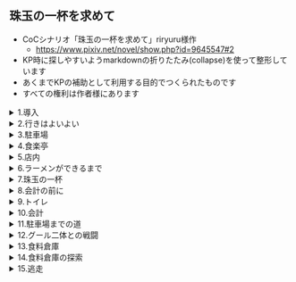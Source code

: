 ## 珠玉の一杯を求めて

- CoCシナリオ「珠玉の一杯を求めて」riryuru様作
  - https://www.pixiv.net/novel/show.php?id=9645547#2
- KP時に探しやすいようmarkdownの折りたたみ(collapse)を使って整形しています
- あくまでKPの補助として利用する目的でつくられたものです
- すべての権利は作者様にあります

<details>
<summary>1.導入</summary>
<p>
ラーメン。<br>
なにはともあれ美味しいラーメンを食べたい！<br>
その為には情報収集！テレビのグルメ番組や情報誌のチェック、SNSの検索もかかせない。<br>
美味しいラーメンの情報をゲットしたら、どんな僻地でも駆け付けてしまう。<br>
珠玉の一杯を求める、そうあなたは『ラーメン狂信者』<br>
略してラー狂といっても過言ではない。<br>
</p>
<p>
そんなあなたが今日向かう先は隣県との県境にある一軒のラーメン屋だ。<br>
日課のネット検索で偶然みつけた『バイカーの旅ブログ』<br>
そこにはこれから向かう『食楽亭』のラーメンの写真が載っていた。<br>
ラーメン屋巡りをライフワークにしてきたあなたは、その写真を見た瞬間「これは…！」と直感した。<br>
これは…もしかしたら長年探し求めてきた珠玉の一杯かもしれない…！！<br>
モニターの向こうから匂いが伝わってきそうだった。<br>
あなたは自分の想像に唾を飲み込む。<br>
こんな写真をみたら、ラーメン狂信者のあなたはじっとしていられない。<br>
ぐる○びや食べ◯グで検索しても食楽亭の情報は載っていなかったが、<br>
幸いなことにブログに住所が載っていた。<br>
確認すると県境の山間地帯、僻地ではあるが三時間も車をとばせば着く場所だ。<br>
あなたは時計を確認する。<br>
今から向かえば夕飯時にちょうどいい。<br>
営業しているかどうかは賭けだが、とにかく一度行ってみよう。
</p>
  
```
 （探索者が複数人で友人関係にある場合、
ここで探索者のうちの一人に友人を誘うRPをしてもらい探索者全員で食楽亭へ向かうこと。
探索者が複数人で他人同士の場合は偶然同じ時刻に食楽亭を訪れることになる）

（→【2.行きはよいよい】へ）
```
</p>
</details>

<details>
<summary>2.行きはよいよい</summary>
<p>
あなたは期待に胸躍らせながら家を飛び出し、今アクセルを踏みしめている。<br>
街から離れいくつかのトンネルを越える。<br>
山間部深く進むにつれ、車が一台また一台と減り今はあなたの車しか走っていない。<br>
数十分前はぽつりぽつりと建っていた民家も見当たらなくなり、周囲は増々緑を濃くしていく。<br>
自分以外誰もいない山道、夜の帳を迎えはじめた紫色の空も相まって心細さを感じなくもないが<br>
それでもこれから出会う一杯を想像すれば、気分が高揚する。<br>
カーナビを確認すると目的の場所まではあと30分程度だ。<br>
あなたはアクセルを踏む足を強めた。<br>

```
（食楽亭に到着するまでの時間で探索者がしたいことがあれば自由にRPしてもらってかまわない。
KPは出せる情報は出し惜しみなくPLに提示すること）
```

### 車中から窓の外を見る、もしくは《目星》をした場合

- 《目星》なしでわかる情報→
  - 窓の外を流れる景観を楽しんでいたあなたは、山間のゆるやかな斜面に一部開けた場所をみつける。
  - 開墾でもしているのだろうか。
  - 距離もあり夕暮れ時なのでシルエットしかわからないが、土の上で作業をしている人影を見つける。
- [ ] 《目星》に成功でわかる情報→
  - 人影は、大きなショベルで土を掘っていた。
  - やがて満足な穴が開いたのか、傍らの土嚢袋から何かを穴の中に埋めはじめた。
  - 白く細い、両先端に膨らみのある何か。それは骨のように見えたかもしれない。
  - 自分の想像におそろしくなったあなたはSANチェック（0/1）

もっとよく見ようとあなたが思った瞬間、視界は樹々に邪魔をされ<br>
その光景はあっという間に後方に遠ざかっていった。<br>

```
（もしPCが車を停めて調べに行った場合、人影は既に居ません。
埋めた跡を掘り返すと無数の骨がでてきます。あきらかに人骨とわかる骨もあります。
（食楽亭で食材となった人の成れの果てです）
SANチェック（1/1d3）

もしここでPCが警察に通報する、食楽亭に行くのをやめる場合はシナリオクリア（→エンディングAへ）となります）
```
```
（※スマホを使用する場合は路肩に駐車して調べるか、運転をしていないPCが調べること！）
```

### 食楽亭について調べる場合

- 技能なしでわかる情報→
  - ぐる○びや食べ◯グを検索しても食楽亭の情報はみつからない。
  - ネット検索でひっかかるのは、探索者が
  - 食楽亭を知るきっかけとなった『バイカーの旅ブログ』だけだ。

### 『バイカーの旅ブログ』について調べる場合

- 技能なしでわかる情報→
  - バイクで一人旅を楽しんでいる男性のブログで五年以上前から書かれている。
  - 素晴らしい景色やその土地で食べたものなど写真付きで紹介されている。
  - お店を紹介する時には住所まで記載されていることから、几帳面な人物なのだろうと伺える。
  - ブログの投稿は一週間前、食楽亭のラーメンについて書かれた記事が最新である。
- [ ] 《目星》もしくは《コンピュータ》に成功すると追加情報（追加情報があることはPLに伝えてかまわない）→
  - 過去の記事の中に、ブログ主の顔写真と愛車（バイク）の写真を見つける。
  - ブログ主は四十前後の男性で中肉中背平凡な顔立ちをしているが
  - バイクのほうは大型のアメリカンバイクで赤いボディがかなり目立つ。

### 食楽亭の近隣情報を調べる場合

- 技能なしでわかる情報→
  - 食楽亭は県境の国道沿い、緩やかな山の中腹付近に位置する。
  - 電車やバスは通っていないため車やバイクといった移動手段がないと来店は難しいだろう。
  - 食楽亭の周囲には民家も存在しない。
  - 山では戦前炭鉱が盛んだったらしい。廃坑後は観光名所になっていたが
  - 現在では閉鎖されている。
  - 最近オカルトマニアが注目するスポットだとか。
- [ ] 《オカルト》に成功すると追加情報（追加情報があることはPLに伝えてかまわない）→
  - オカルトマニアが集まる掲示板で、この山が噂になっているのをみつける。
  - 山間部の国道を車で通ったはずの人たちが行方不明になっている、UFOの仕業に違いない！
  - などと眉唾な書き込みで掲示板は盛り上がっていた。

```
（ある程度の情報を伝えることができたら頃合いをみてKPはシナリオを進行させてください
→【3.駐車場】へ）
```
</p>
</details>

<details>
<summary>3.駐車場</summary>
<p>
車を走らせているうちにすっかり陽が落ちてしまった。<br>
国道といっても街灯が整備されているわけでもない。<br>
星明かりしか頼りのない夜闇の中、車のヘッドライトを頼りに登り道を走っていると<br>
進行方向に小さな明かりが見えた。<br>
ガラス張りの引き戸から漏れる照明がぼんやりと<br>
こじんまりした平屋建てを浮かび上がらせている。<br>
建物の前には手作りと思しきスタンド看板が、国道から見えるように置かれており<br>
《食楽亭へお越しの方　駐車場は100m先左》と書かれている。<br>
</p>
<p>
看板の指示に従い100mほど進むと道の横に広場があった。<br>
土がむき出しで雑草も生えており若干整備がなっていないが<br>
車が一台停まっていることからここが件の駐車場なのだろう。<br>
あなたは空いているスペースに車を停めた。<br>
</p>
 
- [ ] 駐車場で他の車を見る、もしくは《目星》に成功→
  - 車の影にバイクが停まっていることに気がつく。
```
（事前にブログでバイクの写真を見ていたpcはさらに《アイデア》で判定。成功した場合追加情報→
あなたはこのバイクに見覚えがある。先程このバイクとそっくり同じバイクの写真を見たはずだ）
```
```
（ある程度の情報を伝えることができたら頃合いをみてKPはシナリオを進行させてください
→【4.食楽亭】へ）
```
</p>
</details>

<details>
<summary>4.食楽亭</summary>
<p>
駐車場に車を停めたあなたは国道の脇の歩道を歩いて食楽亭まで戻ってきた。<br>
目の前の建物は廃屋じみていて軒先に揺れる赤い暖簾がなければここがラーメン屋だとは思わないだろう。<br>
硝子の引き戸から店内を覗くとカウンターとその奥で働く従業員たちの姿が見えた。<br>
引き戸の隙間からは食欲をそそる匂いが漏れてくる。<br>
あなたはその匂いに引き寄せられるように引き戸を開け店内に足を進めた。<br>
  
```
（→【5.店内】へ）
```
</p>
</details>

<details>
<summary>5.店内</summary>
<p>
店内はカウンターと四人がけのテーブル席がふたつある。<br>
カウンターの内側は調理スペースになっており、三名ほどの従業員が調理をしている。<br>
従業員は一様に長袖の白い厨房服を着てマスクを付けている。<br>
そのうち一名は白いコック帽を被っており、二名は頭にバンダナを巻いている。<br>
カウンターの片隅には小さな本棚があり、週刊誌やコミックの類いが並んでいる。<br>
</p>
<p>
あなたの来店に気がついた従業員がカウンターの内側から声をかけてきた。<br>
「いらっしゃいませ空いているお席へどうぞ…」<br>
その声は随分と掠れたうえに早口で聞き取りづらかった。<br>
テーブル席のひとつにはサラリーマン風の男性客が一名、座って食事をしている。<br>
<br>
駐車場にあった車（バイクを見つけている場合は車、もしくはバイク）<br>
はこの男性客が乗ってきたものかもしれない。
</p>
  
```
（PCには好きな席に座ってもらってかまわない。もし男性客と相席したい場合はそのようにRPしてもらうこと。
男性客が相席をするかどうかはKPの判断に任せる）
```

<p>
席に座り落ち着いて改めて店内を見渡す。<br>
外装から予想したとおり壁や天井は古びていたがきちんと清掃が行き届いているようで店内は綺麗だった。<br>
カウンターの内側の調理場には大きな寸胴鍋や中華鍋が並び<br>
その前で従業員が黙々と調理をしている。<br>
鍋から立ち上るスープの香りは店の中に満ちており、あなたは期待に胸を踊らせるだろう。<br>
しかし、肝心のメニュー表が手元にないことに気がつく。<br>
カウンターの上にも店内の壁にもメニューの掲示はない。<br>
あなたがきょろきょろしていると、先程のマスクの従業員が水を持ってきた。<br>
</p>
<p>
あなたがメニューについて尋ねると従業員は<br>
「ラーメンしかない」とぼそぼそ答える。<br>
なるほどそれならメニュー表もいらないわけだ。<br>
あなたがラーメンを一人前注文すると従業員はじっとあなたの顔を見つめた。<br>
  
- 従業員を見つめ返す場合→
  - バンダナとマスクの間から覗く目はあなたのことを頭の先からつま先まで探るように見つめていた。
  - 見つめ返したあなたは、従業員の目の周囲や袖から伸びた手の皮膚が
  - とてつもなく不健康な色をしていることに気がつく。
  - 灰色のような、土のような…それに肌質もおかしいような…
  - 従業員の奇妙な風体にSANチェック（0/1）
  - あなたの動揺に気がついたのか気がつかなかったのか、従業員はふいと踵を返すと
  - 何も言わずにカウンターの内側へ戻っていった。
- 従業員を見つめ返さない場合→
  - 従業員は踵を返すと何も言わずにカウンターの内側へ戻っていった。

<p>
調理場ではコック帽を被った従業員が麺を茹ではじめる。彼がこの店の店主なのだろう。<br>
ラーメンができるまでの間、数分ではあるがなにをして時間をつぶそうか。<br>
</p>
  
```
（→【6.ラーメンができるまで】へ）
```
</details>

<details>
<summary>6.ラーメンができるまで</summary>
<p>

```
（PLに自由にRPしてもらってかまいません。厨房の中にはいるなど常識外の行動はNG）
```

### 男性客と会話をする場合

- 男性客は夢中でラーメンを啜っている。眼鏡が湯気で曇っているのも気にしていない様子だ。
- よほどこの店のラーメンが好きなのだろう。
- テーブル席に座っていた男性客に話しかけると男性客は気さくに応えてくれる。
```
（KPは会話の中で男性客がこの店の常連であることを明かしてもかまわないし
隠してもかまわない）
```
```
（PCが一人の場合、男性客が下記に記載した雑誌を薦めてもかまわない

会話例→
「そういえばこのあたりでおもしろい噂があるの、知ってます？
  確か雑誌にも載ってたと思うんだけど…」
そう言って男性客は席を立つとカウンター隅の雑誌コーナーから
一冊のゴシップ誌を手にして戻ってきた。
ぺらぺらとページをめくり「ああ、これこれ」と開いた誌面をあなたに向けてきた）
```

### 雑誌を読む場合

- ラーメンができるまでの間、何気なく手にしたゴシップ誌をぱらぱらとめくっていた
- あなただったがあるページで手をとめた。
```
失踪事件多発？恐怖の山！UFOの目撃情報も！》
```
- ○県と△県の県境にある某山で失踪事件が多発しているらしい。
```
～山中を走る国道でUFOを目撃した某さんの証言～

その日は出張で帰宅が深夜になってしまって。ホテルに泊まる経費もなかったんで
無理して深夜に車を走らせていたんです。
◇山の国道は街灯もないしとにかく暗くて。でもラッキーなことに
前に軽自動車が走っていたから。すこしスピードは遅かったけど
まあ一人よりは心強いな、なんて思いながら後ろについていたんです。

山頂に近づいた頃だったかな、急に空が明るくなって。
なんだ！？と思ってたら、前の車の真上に車よりひとまわりでかい円盤形のUFOが浮かんでて
昔の漫画とかアニメであるみたいに、UFOからぴかーって光が降ってきて
車がふわーって浮かんでそのままUFOに吸い込まれていって！
もうヤベーって、ほんとはスマホで写真撮りたかったけど
そんなことしてる場合じゃないって焦ってアクセル全開で踏んで。
気がついたら、とっくに峠は越していて。街のネオンが見えて、助かったーって思って。

編集部が調べたところ、男性の証言した日にちに同地区で失踪事件が発生している。
若い夫婦が軽自動車で出かけたまま、いまだ二人も軽自動車もみつかっていない
```
- 記事を読み終えたあなたは、不安を感じるかもしれない。
- ○県と△県の県境の山…まさか…？SANチェック（0/1）

### 店主や従業員を観察した場合

- 三名とも体格がよく特に肩幅が広い。従業員二名はかなり猫背なのが気にかかるが
- 店主も従業員もきびきびと動いて無駄がない。
```
（携帯の電波は普通にはいるのでネットで何かを調べることも可能だが
食楽亭やこの近辺に関しては前述した以上の情報はでてこない。
その他のことはKPの裁量に任せる）
```
```
（ここでPCがトイレに行くと宣言した場合、
『ちょうどラーメンが出来上がったようだ。今トイレに行ったらせっかくの麺が伸びてしまう。
ラーメン狂信者として許されない行為だ』
などと伝えて、ラーメンを食べてからトイレに行くように誘導してもかまわない。

もしどうしてもトイレに行く場合は後述の【9.トイレ】へ進む。
【9.トイレ】から【13.食料倉庫】ルートに入った場合は
食楽亭のラーメンを食べない可能性が高くなるでしょう）
```


  
```
（ある程度の情報を伝えることができたら頃合いをみてKPはシナリオを進行させてください
→【7.珠玉の一杯】へ）
```
</p>
</details>

<details>
<summary>7.珠玉の一杯</summary>
<p>
ほどなくして、従業員がトレーを持ってカウンターの中から出てきた。<br>
従業員は無言であなたの目の前にドンブリを置く。<br>
チャーシュー、煮卵、メンマ、もやし、海苔とシンプルな具材の下に垣間見える麺。<br>
澄んだ薄茶色のスープに肉の油がきらきらと黄金色に輝いている。<br>
<br>
ネットでみつけた写真と寸分違わぬ一杯が今、あなたの目の前にある。<br>
なんともいえない香りがダイレクトにあなたの鼻孔をくすぐる。<br>
あなたは厳粛な面持ちで箸を手にし、麺を啜った。<br>

果たして食楽亭のラーメンはあなたの舌を満足させることがでしょうか？<br>
ダイスで判定してみましょう。<br>
<br>

### 《ラーメンの味…1d100で判定》

<details>
  <summary>ファンブル（96～00）…</summary>
あなたの口にはあわなかったようだ。特にチャーシューとスープ。<br>
いったいどんな食材でどう調理したらこんな味になるのだろう…そう思わずにはいられない。<br>
しかし、食べ残すことはラーメン狂信者としては許されないことだ。<br>
あなたは根性で食べきった。気分は最悪だ。<br>
</details>
<details>
  <summary>（81～95）…</summary>
微妙だ。写真ではあんなに美味しそうに感じたのに。<br>
自分の勘もまだまだアテにならないものだ。<br>
なによりスープの出汁とチャーシュー。これが味のバランスを崩している。<br>
三時間もかけて車を走らせてきたのに残念だったが時にはそういうこともある。<br>
しかし一体何の肉を使っているのだろう？不思議な歯ごたえがある。<br>
そんなことを考えながら、あなたはラーメンを完食した。<br>
</details>
<details>
  <summary>（6～80）…</summary>
美味い！今までに食べたラーメンの中で十指にはいるかもしれない。<br>
こんな辺鄙な場所じゃなければ行列のできる人気店になるだろう、<br>
そう思えるほどの味だった。<br>
しかし、スープの出汁とチャーシューに少々の癖がある。<br>
これは好みがわかれるかもしれない。<br>
そんなことを考えながら、あなたは夢中でラーメンを完食した。<br>
</details>
<details>
  <summary>クリティカル（1～5）…</summary>
こんなに美味しいラーメンを食べたのは生まれてはじめてだった。<br>
いや、ラーメンに限らず。今までに食べたものの中で間違いなく、最高の食事…<br>
探し求めていた珠玉の一杯に、あなたは出会ったのだ。<br>
あなたの頬は自然と感動の涙で濡れていたかもしれない。<br>
あなたは夢中で、しかし惜しむ様に丁寧に<br>
一口一口味わいながらラーメンを食べ尽くした。<br>
スープの一滴まで飲み干し、天にも昇る気分である。<br>

```
（クリティカルを出した場合、特殊エンディングBの可能性があります）
```
</details>

```
（→【8.会計の前に】へ）
（pcがラーメンを食べる前に既にトイレに行っている場合は、【11.会計】に進む）  
```
</details>

<details>
<summary>8.会計の前に</summary>
<p>
胃がいっぱいになったため腸が圧迫されたのだろうか、あなたはトイレに行きたくなった。<br>
会計の前にトイレに行っておこう、帰り道も三時間かかることだし。<br>
そう思ったあなたは席を立った。<br>
</p>
  
```
（→【9.トイレ】へ）
```
</details>

<details>
<summary>9.トイレ</summary>
<p>
トイレに行きたくなったあなたは店内を見回すがそれらしきドアは見当たらない。<br>
きょろきょろしているとレジで会計を済ませていた男性客と目があう。<br>
トイレの場所を尋ねると男性客が<br>
「ああ、トイレは店の外にあるんですよ。建物の裏手です」<br>
ちょっと不便ですよねと笑いながら教えてくれた。<br>

```
（男性客はトイレの場所を知っている→何度もこの店に来ている→人間の外見をしているが正体はグール。
というヒントです）
```
</p>
<p>
店の外に出たあなたは壁沿いに沿って建物の裏手にまわった。<br>
建物の外周1メートル程度は切り開かれているが<br>
その先は鬱蒼と草木が茂っている。<br>
裏手の壁にドアがふたつ並んでおり、手前のドアにはトイレとプレートが取り付けられている。<br>
トイレは電球が切れかけてちかちかしている以外は問題なく使用できた。<br>
スッキリしたあなたがトイレから外に出た時、隣のドアから何か音が聞こえた。<br>
</p>
<p>
あなたは隣のドアに近づいてみた。<br>
隣のドアには『食料倉庫』とプレートが取り付けられている。<br>
大きな南京錠で鍵がかけられているが掛け金が錆びているのでちょっと力を入れれば壊れそうだ。<br>
ドアのむこうには誰かいるのだろうか、何か音が聞こえる。<br>
</p>

- [ ] 《聞き耳》に成功した場合→
  - ドアのむこうからは「うーうー」と音が聞こえる。
  - 唸り声…？？人か…？？
  - 食料倉庫に入る場合→（【13.食料倉庫】へ）
- 《聞き耳》に失敗、もしくは食料倉庫に入らない場合→
  - 気のせいか。
  - トイレをすませたあなたはすっきりした気持ちで店に戻った。
  - 店に戻るとすでに男性客の姿はなかった。
```
（PCが店内に戻り、店主や従業員に『食料倉庫』で不審な音がすると尋ねた場合は
「山の動物が入り込んだのかも」などとこたえて誤魔化してください）
```
```
（まだラーメンを食べていない場合は【7.珠玉の一杯】に戻る）
```

会計をして、家に帰ろう。<br>
店内は静かでカウンターの奥では店主が食器を片付けている。
</p>

```
（この時点で従業員二名は駐車場の途中の道で待ち伏せしているため店内にはいない。
PCに従業員のことを尋ねられたら従業員二名の姿が見えないことも伝えること）
```
```
（→【10.会計】へ）
```
</details>
<details>
<summary>10.会計</summary>
<p>
あなたがレジに向かうと店主がカウンターの内側からでてきて<br>
会計をしてくれる。<br>
店主は無言であなたにおつりを渡すとカウンターの内側に戻っていった。<br>
あなたは帰路につくため、店を出て駐車場へと歩を進める。<br>
  
```
（→【11.駐車場までの道】へ）
```
</p>
<p>
  
```
(※ラーメンの味判定でクリティカルを出していた場合、店主の対応が異なります）
```
あなたがレジに向かうと店主がカウンターの内側からでてきて会計をしてくれる。<br>
店主は「どうでしたか？うちのラーメンは…」とあなたに尋ねてくる。<br>
あなたはどう応えますか？<br>

```
（RPをしてもらい、さらに《信用》を振ってもらう。
RP次第で《信用》に＋補正を与えてかまわない。
ラーメンの味判定でクリティカルをだしている以上は、それ相応のRPを期待したい）
```

- 美味しかったことを伝えて信用に成功した場合→特殊エンディングBへ
- 不味かったと伝えた、もしくは美味しかったことを伝えたが信用に失敗した場合→
  - あなたの感想を店主がどう思ったのか、バンダナとマスクの間から覗く僅かな隙間からではその表情は伺い知れなかった。
</p>

```
（→【11.駐車場までの道】へ））
```
</details>

<details>
<summary>11.駐車場までの道</summary>
駐車場まで100m程度、食後の腹ごなしにもならない距離だ。<br>
周囲は静かで虫の音も聞こえない。<br>
夜風が時折り樹々のざわめきを伝えてくる。<br>
国道傍の狭い歩道をあなたが50mほど歩いた時、<br>
木の影から突然二体の人影が現れた。<br>
暗い夜道にも、彼らの白衣はよく目立つ。<br>
二人は食楽亭の従業員だ。<br>
  <br>
先程まで店にいたはずなのに、一体なぜ…？<br>
あなたには理由はわからない。しかし、彼らの目的はわかるだろう。<br>
従業員たちの手には角材が握られており、殺気のこもった目であなたに襲いかかってくる。<br>
（マスクをしているのでグールだということはわからないが）突然襲われたことによりSANチェック（0/1）
</details>


<details>
<summary>12.グール二体との戦闘</summary>
  
```
戦闘開始、従業員二名の能力値はるるぶ準拠（るるぶ180P、食屍鬼の項を参照）
角材は武器警棒（るるぶ70P参照）と同じ扱いとする。

（従業員は生きたままPCを捕らえたいため、わざと殺傷能力の低い武器を使用している）
（戦闘中にマスクが外れた場合、グールの素顔を見てしまうためSANチェック（0/1d6））
```
<p>
グール二体との戦闘に勝利、もしくはDEX対抗で逃走に成功すれば<br>
車で逃走が可能になる。<br>
</p>
  
- 従業員二名を倒した、もしくは従業員二名から逃げた→
  - あなたは駐車場へ急いだ。
  - 店にはまだ店主がいたはずだ、もしかしたら他にも仲間がいて
  - 追ってこないとも限らない。
  - 警戒しながら駐車場まで辿り着いたあなたは車に飛び乗ると
  - シートベルトを締める時間も惜しんでエンジンをかけ、力一杯アクセルを踏んだ。

```
（山田を助けていない場合、ミ＝ゴのUFOに追いかけられることはありません）
（→エンディングDへ）
```
</details>


<details>
<summary>13.食料倉庫</summary>
あなたは意を決してドアを開けることにした。<br>
なにもなかった時はお店の人に正直に謝って修繕費を弁償しよう。<br>
錆びた掛金を壊すには《鍵開け》もしくはSTR対抗。掛金のSTRは5とする。<br>

- [ ] 《鍵開け》に成功もしくはSTR対抗に成功した場合→
  - ガチンと鈍い音をたてて掛金が外れた。
  - あなたはそっとドアを開ける。中は裸電球がひとつ薄ぼんやりとした明かりを点している。
  - コンクリートの床の上に、何か大きなものが転がっている。
  - 脚と腕を縄で縛られ猿ぐつわをされたそれは生きた人間だった。
  - 男性は不自由な体勢で大きく目を見開いてあなたを見ている。
  - 突然のサスペンス展開にSANチェック（0/1）

```
（男性の腕は後ろ手に縛られている。PCがナイフなど持っていれば縄を切るために使用してかまわない。
縄を切るための道具を探した場合、冷蔵不要な食材が並んだ棚の引き出しにナイフを見つけることができる）
（探索者に食糧倉庫内を探索させたい場合は、男性をダンボールの影などに配置してかまわない）
```

- 男性の猿ぐつわと縄をとく→
  - 「すぐに逃げるんだ！ここのやつらは…人間じゃない！」
  - 男はあなたに向かってそう言い放つとおぼつかない足取りで
  - ドアから出て行こうとする。
  - あなたが詳しく話を聞かせてほしいと頼んでも
  - 「いつあいつらが来るかわからない！はやく逃げなくちゃ！」と主張するばかりである。

- 《精神分析》に成功した場合→
  - 男はすこし落ち着きを取り戻したようだ。
  - 男の名前は山田。
  - 一週間前にバイクでツーリング中、偶然食楽亭をみつけたこと、
  - 食事後駐車場に戻るまでの道中で従業員に襲われ捕まったこと、
  - 監禁中食料は与えられていたこと、
  - 従業員は人間ではない、バンダナとマスクの下の素顔は見るも恐ろしい怪物だったこと
  - を声を潜めて教えてくれた。
```
（このあと国道を通って駐車場に向かうとグールに待ち伏せされているというヒントです）
```

山田の発言に、あなたは思い当たる節があるかもしれない。<br>
従業員の様子は…確かにおかしかった…SANチェック（0/1）<br>
<br>

```
（ブログ主の写真を事前に見ていたPCは、目の前の男がブログ主だと気がついてかまわない。
そのことを男に問いただせば、男は少し落ち着きを取り戻し
精神分析に成功しなくても上記の情報を語ってくれるだろう）

（男は捕らえられているがその理由（＝脳を摘出された後に食材にされる）は理解していません）
（男の名前が山田だと判明した際はそれ以降のテキスト内の男を山田に変更した方がわかりやすい）
```
<p>
「はやくここから逃げないと…あんた、車で来てるのか？」<br>
男は捕らえられた時に持ち物のすべてを没収されており、<br>
バイクの鍵がないためあなたの車で一緒に連れて逃げてほしいと頼んでくる。<br>
髪が乱れ無精髭が生えた男の容貌は狂人じみて見えた。<br>
1週間、着の身着のままだったのだろう服は汗と埃でくたびれている。<br>
男の必死な様子に、あなたはとにかくここから離れたほうがいいと思うかもしれない。<br>
</p>
- すぐに逃げる場合は（→【15.逃走】へ）
- 食料倉庫の探索をする場合は（→【14.食料倉庫の探索】へ）

</details>


<details>
<summary>14.食料倉庫の探索</summary>
あなたが食料倉庫を探索しはじめると、男ははやくここから離れたいと苛立っている様子だったが<br>
車がないと脱出が難しいとわかっているのかドアの前で外の音を気にしつつあなたを待っている。<br>
  <br>
男の様子を気にしつつも、あなたは食料倉庫を見回した。<br>
裸電球が照らす室内は煤けたように薄暗い。<br>
冷蔵不要な食材が並べられた棚、業務用の大きな冷蔵庫、<br>
壁にかけられたカレンダー、ダンボールや灰色の機材、めぼしいものはこれくらいだろうか。<br>

```
（《目星》なしでわかる情報もあること、《目星》成功で追加情報がでる場所もあること、をPLに伝える）
```

### 冷蔵不要な食材が並べられた棚を調べる→

- ラーメンの具材に使用すると思しき食材や食用油がきちんと整理されて並んでいる。
- [ ] 《目星》に成功→棚の引き出しにナイフや缶切り、チャッカマンなど細々したものを見つけた。
（ナイフを武器として使用することが可能。戦闘でナイフを使用する場合はるるぶ70P『小型ナイフ』と同様の扱いとする）

### 業務用の大きな冷蔵庫を調べる→

- あなたの身長よりも大きな扉を開けると全身が冷気に包まれた。
- 冷蔵庫の中のライトは倉庫内の裸電球よりむしろ明るい。
- ライトが照らす大きな肉の塊を、あなたは見落とすはずもない。
- 透明のビニール袋にはいったそれ。生々しい、ピンク色をした、まだ未処理の肉の塊。
- 目の前にあるものが人間であることーいや人間であったことをあなたは理解した。
- SANチェック1/1d3
  - [ ] アイデア
    - （この時すでにラーメンを食べていた場合→
    - あなたは先程自分が口にしたラーメンには、もしかしたら…
    - と気がついて口元をおさえた。追加SANチェック1/1d3）

- [ ] 人肉を詳しく調べるもしくは《目星》に成功→
  - 袋の中の肉は、四肢、胴体、頭部に分けられていた。
  - 頭部には穴があり、脳が抜き取られていることにあなたは気がつく。
  - こんなこと、人間にできるのか？
  - 恐ろしい光景を目の当たりにしたあなたはSANチェック→1/1d3

### 壁にかけられたカレンダーを調べる→

- カレンダーには食材の納品予定日が書き込まれていた。
- 今日の日付の部分を見るもしくは《目星》に成功→
  - 今日の日付の部分に『食材納品/引き渡し21時』と書かれている。
  - （時刻を確認した場合、現在時刻は20時半頃である）
  - （21時になるとミ=ゴがやってきます）

### ダンボールや大型の機材を調べる→

- ダンボールの中は割り箸やペーパーナフキンのストックだった。
- 灰色の機材はプロパンガスのボンベだ。中華料理屋など火力を使う料理店では
- プロパンガスを使用することもあることをあなたは思い出した。
- [ ] 《目星》に成功→
  - ボンベの残量を目視することはできないが、簡単に持ち上げることができないことから
  - 空になった容器ではなく予備のボンベなのだろうと予想ができる。

```
（ボンベの周辺に火をつけ、店を爆破するPCも居るかもしれません。
爆破が成功するかはKPが必要だと思う技能で判定してください。
ボンベ自体は周囲が40度以上の高温になると爆発する危険があるそうですので
食用油を利用して周囲のダンボールに着火して逃走→ボンベが爆発は不可能ではないと考えます。
食用油、ダンボールなどで周到に用意をした場合、判定にプラス補正をしてかまいません。

しかしこの段階で店を爆破した場合、
男性客は生き残りますのでエンディングでPCに復讐をしにやってきます。
店を爆破し逃走した場合、特殊エンディングA（キャラロスト）へ。
KPはそれとなくPCの行動をとめてもかまいません）
```
```
（食料倉庫内の探索であまりのんびりしていると従業員のグール（一体）がやってきます。
PCのRP次第ではうまく隠れてやり過ごすことができるかもしれませんし
戦闘になるかもしれません）
```
```
（男を発見、もしくは冷蔵庫の中の人肉を発見した時点で
警察へ電話するPCもいるかもしれません。携帯の電波は通じます。
ですが山奥のため、警察が現場につくのは30分程度時間がかかることを伝えてください。

その間に逃走しなかった場合、グールとの戦闘や取引にきたミ＝ゴとの戦闘は避けられないでしょう。
グールの数は店主×1、店員×2の計3名
ミ＝ゴの数はKPが任意で決めてかまわない
（探索者の能力値に見合う数を見繕ってもいいしダイスで決めてもかまわない）
ミ＝ゴの能力はるるぶ準拠とする（るるぶ191P参照）

ミ＝ゴを見た時のSANチェックも忘れずに。
すべての戦闘に勝利した（男性客のみ先に帰宅したために生きている）場合、
特殊エンディングAを改変して使用してください）
```
```
（探索が終了したら→【15.逃走】へ）
```
</details>


<details>
<summary>15.逃走</summary>

```
（どちらのルートで逃走するか、PLに質問をします。
徒歩で山中を逃走/車で国道を逃走）
```
- 徒歩で山中を逃走を選んだ場合（→【20.炭鉱跡】へ）
- 車で国道を逃走を選んだ場合→
  - （どちらのルートで駐車場まで行くか、PLに質問をします。
  - 山中を進んで駐車場までいく/国道を走って駐車場までいく）

<details>
<summary>
- 山中を進んで駐車場までいく場合→
</summary>
- あなたは男を連れて外に出る。
- 夜闇に紛れ、息をひそめて音をたてないよう裏手から樹々の合間を抜け
- そのまま山中を通って駐車場を目指す。
- 《幸運》もしくは《ナビゲート》で判定してください。
- 判定に成功→
  - 山中を抜けて駐車場まで辿り着いたあなたたちは車に飛び乗った。
  - 「はやく車を出してくれ！」
  - シートベルトを締める時間も惜しい。
  - あなたは男にせかされるようにエンジンをかけるとアクセルを力強く踏みしめた。
  - （→【17.UFO襲来】へ）
- 判定に失敗→
  - あなたたちは夜の山中ですっかり方向感覚を失ってしまった。
  - 仕方がなく、このまま山中を歩いて麓を目指すことにした。
  - →【20.炭鉱跡】へ）
</details>
<details>
<summary>
- 国道を走って駐車場までいく場合→
</summary>

```
（pcがラーメンを食べる前に山田を連れ出している場合は、
グールの待ち伏せは発生しない。
スムーズに駐車場に到着したのち、【17.UFO襲来】へ）
```
<p>
あなたは男を連れて外に出る。<br>
夜闇に紛れ、息をひそめて音をたてないよう裏手から樹々の合間を抜け<br>
店から10m以上離れたところで国道へ出る。<br>
食楽亭を振り返るが誰かが追いかけてくる様子はない。<br>
駐車場まで走りだしたのはあなたが先だったか男が先だったか。<br>
しかし、あなたたちは駐車場に辿り着くことはできなかった。<br><br>
  
木の影から突然二体の人影が現れたからだ。<br>
暗い夜道にも、彼らの白衣はよく目立つ。<br>
二人は食楽亭の従業員だ。<br>
あなたには理由はわからない。しかし、彼らの目的はわかっている。<br>
従業員たちの手には角材が握られており、殺気のこもった目であなたたちに襲いかかってくる。<br>

```
（マスクをしているのでグールだということはわからないが）突然襲われたことによりSANチェック（0/1）
（→【16.グール二体との戦闘】へ）
```
</details>

<details>
<summary>16.グール二体との戦闘</summary>

```
戦闘開始、従業員二名の能力値はるるぶ準拠（るるぶ180P、食屍鬼の項を参照）
角材は武器警棒（るるぶ70P参照）と同じ扱いとする。
山田も戦闘に参加させてかまわない。山田の能力値はKPが任意で決めてかまわない。
（戦闘中にマスクが外れた場合、グールの素顔を見てしまうためSANチェック（0/1d6））

グール二体との戦闘に勝利、もしくはDEX対抗で逃走に成功した場合、
山に逃走、もしくは車で逃走か選択が可能になる。
```
- （どちらのルートで駐車場まで行くか、PLに質問をします。
- 山に逃走/車で逃走）
- 従業員二名を倒した、もしくは従業員二名から逃げた後、山に逃走する場合
  - （→【20.炭鉱跡】へ）
- 従業員二名を倒した、もしくは従業員二名から逃げた後、車で逃走する場合→
  - あなたたちは駐車場へ急いだ。
  - 店にはまだ店主がいたはずだ、もしかしたら他にも仲間がいて
  - 追ってこないとも限らない。
  - 警戒しながら駐車場まで辿り着いたあなたたちは車に飛び乗った。
  - 「はやく車を出してくれ！」
  - シートベルトを締める時間も惜しい。
  - あなたは男にせかされるようにエンジンをかけると
  - アクセルを力強く踏みしめた。
  - （→【17.UFO襲来】へ）
</details>


<details>
<summary>17.UFO襲来</summary>
暗い山道をあなたの車はひた走る。<br>
バックミラーを確認してもなにも追ってくる様子はない。<br>
食楽亭が遠くなるにつれ、張りつめていた緊張の糸がほどけていくような気がする。<br>
助手席に座った男とも会話をする余裕ができた。<br>
男の表情にも安堵の色が見える。<br>
  <br>
  
（ここでPLに《聞き耳》もしくは《幸運》を振ってもらう）
- [ ] 《聞き耳》もしくは《幸運》に失敗した場合
  - （→【18.アブダクション】へ）
- 《聞き耳》もしくは《幸運》に成功した場合→
  - あなたは何か、の気配を感じた。
  - 会話の途中で急に押し黙ったあなたを男が不思議そうな顔で見ているが
  - あなたは自分の第六感に従って、窓を開けると
  - ハンドルに手をかけたまま顔だけ窓の外にだした。そして視線を真上にあげる。
  - あれは、なんだろう。
  - チープなSF映画に登場しそうな。
  - 円盤形のUFOが、あなたの車の上空に浮かんでいるではないか。

超常現象を目の当たりにしたあなたはSANチェック（1/1D3）<br>
UFOから逃げられるかどうかは、運転しているPCの《運転》と《幸運》で判定します。<br>

- [ ] 《運転》《幸運》どちらも成功した場合
  - （→エンディングBへ）
- [ ] 《運転》《幸運》どちらかに失敗した場合→
  - あなたの車の上空をぴったりとUFOが追いかけてきた。
  - あなたの運転テクニックではUFOを振り切れない！！
  - （→【18.アブダクション】へ）
- [ ] 《運転》《幸運》どちらも失敗した場合→
  - 焦ったあなたはハンドルを切り損ねた。ものすごいスピードのまま
  - 国道を外れ、車は山の中に突っ込んで行く。
  - 急勾配ではないものの整備されていない山の中の斜面だ、
  - 土の隆起にバウンドした車は横転し大きな木にぶつかって停まった。
  - 3/1d6のダメージ（シートベルトをしている場合は減少を軽減させてかまわない）
  - （→【18.アブダクション】へ）
</details>


<details>
<summary>18.アブダクション</summary>
目の前が真っ白になったと思った。<br>
車全体が、強い光に包まれている。<br>
そう気がつくと同時に奇妙な浮遊感を感じた。<br>
眩しくて外は見えない。<br>
  
```
（車から飛び降りることを宣言した場合は【19.跳ぶしかない！】へ。
車から飛び降りない場合はエンディングMへ）
```
</details>


<details>
<summary>19,跳ぶしかない！</summary>
いったいどのくらいの高さなのか、わからないが<br>
一か八か飛び降りるしかない。<br>
あなたは車のドアを開けて飛び降りた。<br>
  
- 《跳躍》で判定。
- [ ] 成功した場合→
  - 無傷で無事に着地できた。
- [ ] 失敗した場合→
  - なんとか地面に着地できたが足を痛めてしまった。1d3のダメージ。

あなたの行動を見て、男も助手席側のドアを開けて飛び降りていた。<br>
あなたと男は自分の頭上5m付近に車が浮かんでいること、<br>
そして更に上空に円盤形のUFOが飛んでいることに気がつく。<br>

```
（UFOを見てSANチェックをしていない場合はここでSANチェック（1/1d3））
呆然と見ている間にも、あなたの車はするすると上空に上がっていき
やがてUFOの内部に吸い込まれてしまった。
あなたと男は青い顔を見合わせると、山中へ駆け出した。
（→エンディングCへ）
```
</details>


<details>
<summary>20.炭鉱跡</summary>
あなたと男は山へ逃げることにした。<br>
山の中は国道よりもなお暗い。<br>
草や木の根に何度も足をとられる。枝が容赦なく頰を打つ。<br>
方向感覚など既におかしくなっている。<br>
追手がいるのかいないのかもわからないが、<br>
それでも足をとめることのほうがおそろしかった。<br>
  
 <p>
「おい、あそこ！」<br>
男が潜めた声で指差す先には大きな穴があった。<br>
自然に空いた穴ではない。<br>
穴の周囲は木の枠で囲われている。<br>
穴の横には朽ちた看板があり、ペンキの文字は禿げていて読みづらいが、<br>
◇山炭坑跡と読めた。<br>
</p>
<p>
中を覗き込んでみると、かなりの広さがあり奥にはレールが続いている。<br>
スマホの明かりを頼りに中に入ると<br>
古びた鉄製の二人乗りトロッコが一台、レールの上にぽつんと残されている。<br>
トロッコの横にはパネルがあり炭鉱の説明やトロッコの動かし方が書かれている。<br>
  <br>
この山は昔、炭坑だったこと、炭坑跡を利用した観光名所になっていたことをあなたは思い出す。<br>
パネルによると、このトロッコは山の麓まで続いているらしい。<br>
トロッコを走らせれば15分ほどで麓まで到着する。<br>
トロッコには二つレバーがついており、上下させることでレールの上を進行する。<br>
足元にはブレーキペダルがついている。<br>
</p>
<p>
「お、こんなところにスイッチがあるぞ」<br>
壁際を調べていた男が声をあげる。<br>
あなたが何か言うよりもはやく、男はスイッチに手をかけた。<br>
ジジジッ…と音をたてて周囲がオレンジ色の明かりに包まれる。<br>
レールに沿って設置された照明が灯ったのだ。<br>
「まだ電気が生きていたんだな」<br>
視界が確保できたことに安心したのだろう、<br>
男が嬉しそうに呟く。<br>
</p>

- [ ] 《目星》に成功、もしくはトロッコを調べる→
  - トロッコは古びているが、埃などは積もっていない。
  - レバーの根元付近からわずかに油の匂いがし、
  - スムーズに動く。あなたはこのトロッコは今も使用されているのではないか？と思う。

```
（トロッコをグールたちが使用している。グールの住居が炭鉱内にあることのヒントです）
（PCがトロッコを使うことを逡巡している場合、
追手（グールもしくはUFO）がきたことにしてトロッコで逃げることを促してもかまわない）
```

- トロッコを使わない場合→
  - 夜の間中山の中を彷徨い歩いた結果、クタクタになりながら
  - 明け方麓の街にたどり着く。（→エンディングEへ）

- トロッコを使う場合→
  - 鉄製のトロッコは外見こそ錆びて古びていたが
  - 手漕ぎのレバーを上下させると問題なくレールの上を動きはじめた。
  - がたごとと牧歌的な音をたてながら、スピードは時速40キロにも満たないだろうが
  - 夜の山の中をあてもなくさまようよりはよほど速く麓に辿り着くだろう。

```
（トロッコを使わずにレールの上を歩いて移動することも可能。その場合はトロッコよりも時間をかけて
分岐点まで進む。テキストの描写を徒歩に変更すること）
```
</details>


<details>
<summary>21,分岐器</summary>
レバーを上下させるのにも慣れてきた。
トロッコでの移動は思った以上に快適だった。
（ここでPCに《目星》を振ってもらいます）
《目星》に失敗→特になにも気がつかないまま進む。
（→【22.右に曲がったその先は】）
《目星》に成功→
10mほど先のレールが二股に分岐していることにあなたは気がついた。
レールの途中に分岐器らしきレバーが見える。
（PCがトロッコを停めないで分岐器を動かそうとした場合（手元にあったものを投げる、飛び降りてトロッコよ
りもはやく走り分岐点を変更するなど）は該当する技能で判定をさせる。KPの裁量に任せる）
（平素はグールたちが食楽亭に行き来するために使用しているので、当然このままだとグールの居住区にトロッコは進みます）
（トロッコを停めて分岐器を調べることは可能。その場合、分岐器のレバーが現在傾いている方には
何も表記されていない。傾いていない方には『麓停車場』と刻印されている。

分岐器を動かした場合→
二股の分岐点にさしかかったトロッコはがくんと大きく揺れながら左に曲がった。
そうして10分もしないうちに、トロッコは徐々にスピードを落としていく。
終着点が近づいてレールが少し上方に傾いているのだ。
ガタンと停車場の木材にぶつかってトロッコは停まった。
あなたと男はおそるおそるトロッコから降り、先に向かう。
石づくりの階段を登ると、大きな穴ー出口があった。
穴の先に足を踏み出したあなたと男は、そこが山の麓だと気がつく。
遠くには街のネオンが見えている。
あなたと男は、無事に生還したのだ。
（→エンディングEへ）

分岐器を動かさなかった場合
（→【22.右に曲がったその先は】へ）
</details>


<details>
<summary>22.右に曲がったその先は</summary>
二股の分岐点にさしかかったトロッコはがくんと大きく揺れながら右に曲がった。
そうして10分もしないうちに、トロッコは徐々にスピードを落としていく。
終着点が近づいてレールが少し上方に傾いているのだ。
ガタンと停車場の木材にぶつかってトロッコは停まった。
あなたと男はおそるおそるトロッコから降り、先に向かう。
石づくりの階段を登ると、大きな穴があった。
穴のむこうには。洞穴のような空間が広がっていた。
まるで、縄文時代の住居のような。
そして十数体の人影ー否、人間ではないなにかが、あなたと男を出迎えるように待っていた。
ゴムのような皮膚、先端の尖った耳、眼球は落ちくぼみ、それでいてギラギラと赤く光っていた。
肉食獣のようなかぎ爪をはやした手が、あなたと男にむかって伸びてくる。
SANチェック（0/1d6）

戦闘する場合→
グールの能力値はるるぶ準拠。十数体（数はKPが決めてかまわない）との戦闘となる。
（PCの能力や持ち物にもよりますが通常に戦闘した場合、十数体のグールには勝てないと思われます。
そのため、戦闘開始前に逃走可能とします。
そのことをPLに伝えてください。また逃走する場合は相応の技能で判定すること。
当然グールたちも追ってきます。
逃走の際はどこに向かって逃亡するのかPCに尋ねてください）

逃走し、分岐点まで戻って左のレールの先へ向かう場合→
あなたと男は必死で走った。
後方からはしばらく追ってくる音が聞こえていたが、分岐点を過ぎてからは聞こえなくなっていった。
（グールたちは麓までは追ってきません）
10分ほども走っただろうか、トロッコの停車場を過ぎてもなお走っていくと
大きな穴ー出口があった。
穴の先に足を踏み出したあなたと男は、そこが山の麓だと気がつく。
街のネオンが目にしみる。
あなたと男は、無事に生還したのだ。
（→エンディングEへ）
</details>

<details>
<summary>エンディング</summary>
  <details>
  <summary>エンディングA</summary>
    あなたの通報で一台のパトカーが到着した。<br>
    大量の骨を目のあたりにした警察官が慌てた様子で無線を使って応援を呼び<br>
    瞬く間に現場は数十台のパトカーや重火器が集まり騒然とした。<br>
    あなたは事情聴取の為、街まで戻り警察署に数時間拘束される。<br>
    解放されたのは深夜であり、さすがにもう食楽亭を目指す元気はない。
    <br>
    自宅に帰りニュースをつけるとちょうど今日のことが報道されていた。<br>
    発見された大量の人骨、周辺道路は当分の間閉鎖されるとのことだった。<br>
    数週間後。事件の報道もすっかり聞かなくなった頃、あなたは食楽亭に出かけてみた。<br>
    しかし食楽亭があったはずの場所には廃墟しかなく、とてもラーメン店があったとは思えなかった。<br>
    <br>
    ネットの情報なんてあてにならないものだ。<br>
    あなたは残念な気持ちで、街に戻るだろう。<br>
    帰りの道すがら他のラーメン屋に寄って帰ろう、などと考えながら。
    
    ```
    （クリア報酬…特になし ）
    ```
  </details>

  <details>
  <summary>エンディングB</summary>
  あなたは華麗なドライビングテクニックで、UFOの追撃から逃げ切った。<br>
  やがてあなたの車は麓の街に辿り着き、<br>
  あなたは男にいくばくかの旅賃を渡して駅で別れた。<br>
  あなたは食楽亭のことを警察に通報したかもしれないが、<br>
  その後あの店がどうなったのかはわからない。<br>
  <br>
  あなたは平穏な日常へ戻ることができた。<br>
  しばらくはラーメンのことを考えるのも いやだったが<br>
  そのうちまたラーメン屋巡りを再開するだろう。<br>
  珠玉の一杯にまだあなたは出会っていないのだから。<br>
  
  ```
  （クリア報酬…山田と一緒に無事生還した＝SAN回復1d10 ）
  ```
  </details>


  <details>
  <summary>エンディングC</summary>
  山の中は国道よりもなお暗かった。<br>
  何度も草や木の根に脚をとられそうになりながら<br>
  あなたと男はとにかく逃げた。<br>
  上空から何度か強い光が照らしてきたが<br>
  地面に這いつくばり息をひそめていると<br>
  樹々があなたと男をうまく隠してくれたのだろう、<br>
  ほどなくして上空からの光は消えた。
  <br>
  時間の感覚も忘れ、山中をさまようように歩いているうちに<br>
  いつのまにか周囲は明るくなり、樹々は拓け街が見えた。<br>
  早朝の犬の散歩をしていた老人が、あなたと男の姿を見てぎょっとした顔をしながら通り過ぎていった。<br>
  顔も服も泥だらけで髪の毛には葉っぱまでくっついている。
  <br>
  あなたと男は顔を見合わせて笑った。<br>
  あなたは男にいくばくかの旅賃を渡して駅で別れた。<br>
  あの山での出来事は現実だったのか。一体なんだったのか。<br>
  車は失ってしまったし、散々だ。
  <br>
  あなたは食楽亭のことを警察に通報したかもしれないが、<br>
  その後あの店がどうなったのかはわからない。<br>
  なにはともあれ、あなたは平穏な日常へ戻ることができた。<br>
  しばらくはラーメンのことを考えるのも いやだったが<br>
  そのうちまたラーメン屋巡りを再開するだろう。<br>
  珠玉の一杯にまだあなたは出会っていないのだから。
  
  ```
  （クリア報酬…山田と一緒に無事生還した＝SAN回復1d10 ）
  ```
  </details>
  
  <details>
  <summary>エンディングD</summary>
  自宅に戻ったあなたは平穏な日常に戻ることができた。<br>
  いったいなぜ従業員たちが襲ってきたのか…なにもわからないままだが<br>
  それでかまわない。あなたは食楽亭のことを警察に通報したかもしれないが、<br>
  その後あの店がどうなったのかはわからない。
  <br>
  食楽亭以外にも、ラーメン屋は星の数ほどあるのだ。<br>
  いつかきっと、珠玉の一杯に出会える日もくるだろう。
  
  ```
  （クリア報酬…無事生還した＝SAN回復1d5 ）
  ```
  </details>
  
  <details>
  <summary>エンディングE</summary>
  あなたと男は街に辿り着いた。<br>
  あなたも男もとんでもなくくたびれた様相で、<br>
  すれ違った人たちは一様にぎょっとした顔をしていた。<br>
  あなたは男にいくばくかの旅賃を渡して駅で別れた。
  <br>
  自宅に戻ったあなたは平穏な日常に戻ることができた。<br>
  あの山での出来事は現実だったのか。一体なんだったのか。<br>
  あなたは食楽亭のことを警察に通報したかもしれないが、<br>
  その後あの店がどうなったのかはわからない。
  <br>
  あなたは平穏な日常へ戻ることができた。<br>
  しばらくはラーメンのことを考えるのもいやだったが<br>
  そのうちまたラーメン屋巡りを再開するだろう。<br>
  珠玉の一杯にまだあなたは出会っていないのだから。
  
  ```
  （クリア報酬…山田と一緒に無事生還した＝SAN回復1d10 ）
  ```
  </details>
  
  <details>
  <summary>エンディングM</summary>
  気がつくと、見たこともない空間に居た。<br>
  近未来的な機械が立ち並んでいる。金属的で無機質な空間だ。<br>
  あなたは自分の身体が動かないことに気がつく。
  <br>
  目線だけ動かすとあなたの横には男がいた。<br>
  椅子のようなものに拘束されて怯えた表情をしている。<br>
  あなたと同じように。
  <br>
  これからあなたと男を待ち受けている運命が一体どんなものなのか<br>
  今のあなたには想像もつかない。<br>
  死んだほうがマシなことがあるだなんて想像もつかない。<br>
  あなたと男に、異形の何かが近づいてくる。<br>
  あなたは恐怖で目をつぶった。
  
  ```
  （ミ＝ゴに捕まってキャラロスト）
  ```
  </details>
  
  <details>
  <summary>特殊エンディングA</summary>
  あなたと男は倉庫を飛び出して駐車場までひた走った。<br>
  シートベルトを締める時間も惜しんで車を急発進させる。<br>
  数分もしないうちに轟音が聞こえた。バックミラーごしに確認すると<br>
  炎と煙が見えたが、それもどんどん遠ざかっていく。<br>
  麓の街に辿り着き男にいくばくかの旅賃を渡して駅で別れた。
  <br>
  とんでもないことをしてしまった…そう思えたのは、家に帰ってからだった。<br>
  警察には行かなかった。はやくすべてを忘れたかった。<br>
  翌日からニュースや新聞をくまなくチェックしたが<br>
  爆発のことも火災のこともなにも報道されなかった。
  <br>
  そのうちあなたはすべてが悪夢だったと思うようになった。<br>
  あの日のことは忘れて、日常生活に戻っていった…はずだった。
  <br>
  ある晩、雑踏で肩を叩かれて振り返った。<br>
  あなたの視線の先にはサラリーマン風の男性が立っている。<br>
  「やっとみつけた」<br>
  あなたは覚えていた。<br>
  食楽亭で出会った男性客があなたの目の前に居た。
  <br>
  「食楽亭はね、私たちにとって大切な場所だったんですよ。<br>
  あなたたち人間にとっては、ラーメン屋なんて星の数ほどあるのかもしれませんが。<br>
  私たちにとっては…」<br>
  いつのまにかあなたの周囲は囲まれている。<br>
  皆、帽子やパーカー、マスクなどで顔を隠している。
  <br>
  あなたは逃げることができない。<br>
  「あなたには、おとしまえをつけていただかなくてはなりません」<br>
  周囲の輪が狭まってくる。あなたにはもう逃げ場がなかった。
  
  ```
  （グールたちに復讐されてキャラロスト）
  （PCが男性客（グール）と交渉し、キャラロストを回避することも可能です。
  次ページのあとがきを参照してください）
  ```
  </details>
  
  <details>
  <summary>特殊エンディングB</summary>
  あなたのラーメン愛は店主の心にしっかりと届いたようだ。<br>
  バンダナとマスクの間から覗く皮膚は紅潮しているようでもうなんか紫色っぽくなっている。<br>
  とても人間の肌の色じゃない。でもあなたにとってはどうでもいい。<br>
  あなたは食楽亭のラーメンに魅了された。そのラーメンの創造主である店主は<br>
  もう神と言ってもいいんじゃないだろうかいやそれは言い過ぎだけれども。
  <br>
  店主はおつりと一緒に名刺サイズのカードを手渡してきた。<br>
  カードは食楽亭のスタンプカードだった。<br>
  10個スタンプを貯めるとラーメンが一杯無料サービスになると書かれている。
  <br>
  あなたは店主に礼を告げると店を出た。<br>
  ラーメンであたたまった身体に夜風が気持ちいい。<br>
  あなたは今後も足繁く食楽亭に通うだろう。
  <br>
  いつか恐ろしい真実に気がつくかもしれないし気がつかないかもしれない。<br>
  もしかしたら今も薄々、なにかがおかしいと気がついているのかもしれない。<br>
  でも、いいのだ。<br>
  知らぬが仏、というじゃないか。<br>
  なべて世はこともなし。美味しいラーメンを求めて、今日もあなたは生きていく。
  
  ```
  （このエンディングの場合、駐車場までの道中で従業員 二名に襲われることはありません。
  店主が従業員に携帯電話で『あの人間は襲わなくていい』と伝えるからです）
  （クリア報酬…無事生還した＝SAN回復1d5
  食楽亭のスタンプカードを入手（これを見せればグールに襲われないかもしれない？） ）
  ```
  </details>
  
</details>
